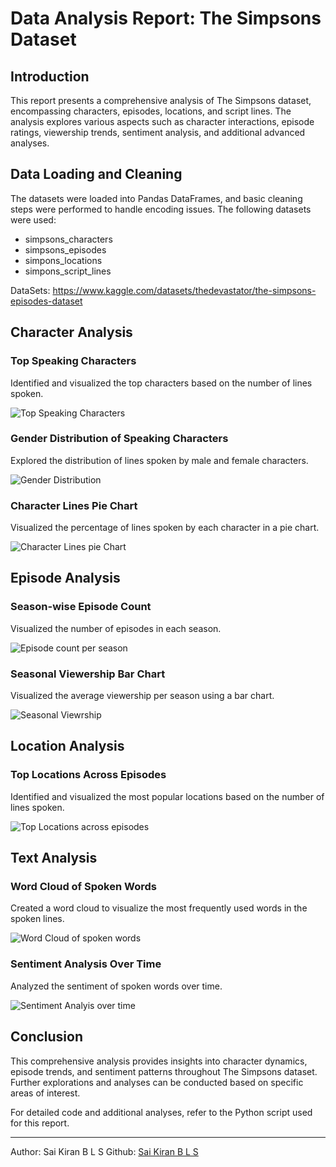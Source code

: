 # Data Analysis Report: The Simpsons Dataset

## Introduction
This report presents a comprehensive analysis of The Simpsons dataset, encompassing characters, episodes, locations, and script lines. The analysis explores various aspects such as character interactions, episode ratings, viewership trends, sentiment analysis, and additional advanced analyses.

## Data Loading and Cleaning
The datasets were loaded into Pandas DataFrames, and basic cleaning steps were performed to handle encoding issues. The following datasets were used:
- simpsons_characters
- simpsons_episodes
- simpons_locations
- simpons_script_lines

DataSets: https://www.kaggle.com/datasets/thedevastator/the-simpsons-episodes-dataset

## Character Analysis

### Top Speaking Characters
Identified and visualized the top characters based on the number of lines spoken.

![Top Speaking Characters](https://github.com/Bayyana-kiran/sdf/assets/99533113/60bd9db2-8bc4-4ffe-b333-75fcd6d8c2f0)


### Gender Distribution of Speaking Characters
Explored the distribution of lines spoken by male and female characters.

![Gender Distribution](https://github.com/Bayyana-kiran/sdf/assets/99533113/3f43f0b7-53c3-4a11-ab76-69044cbfab55)


### Character Lines Pie Chart
Visualized the percentage of lines spoken by each character in a pie chart.

![Character Lines pie Chart](https://github.com/Bayyana-kiran/sdf/assets/99533113/6fa8afb2-0529-40c1-ab50-d177ee9fab87)


## Episode Analysis

### Season-wise Episode Count
Visualized the number of episodes in each season.

![Episode count per season](https://github.com/Bayyana-kiran/sdf/assets/99533113/632a943e-b57b-4abc-b0ea-1885c3693630)




### Seasonal Viewership Bar Chart
Visualized the average viewership per season using a bar chart.

![Seasonal Viewrship](https://github.com/Bayyana-kiran/sdf/assets/99533113/7368c975-fa54-49a4-9ee5-8572ec98726c)

## Location Analysis

### Top Locations Across Episodes
Identified and visualized the most popular locations based on the number of lines spoken.

![Top Locations across episodes](https://github.com/Bayyana-kiran/sdf/assets/99533113/d6fb1949-e18d-4fae-b95e-0017bc36faef)



## Text Analysis

### Word Cloud of Spoken Words
Created a word cloud to visualize the most frequently used words in the spoken lines.

![Word Cloud of spoken words](https://github.com/Bayyana-kiran/sdf/assets/99533113/90fbb2aa-7ca3-4a0c-8e14-592581db492a)


### Sentiment Analysis Over Time
Analyzed the sentiment of spoken words over time.

![Sentiment Analyis over time](https://github.com/Bayyana-kiran/sdf/assets/99533113/c4390f94-6e7a-4871-a230-c477f6ac9e6c)


## Conclusion
This comprehensive analysis provides insights into character dynamics, episode trends, and sentiment patterns throughout The Simpsons dataset. Further explorations and analyses can be conducted based on specific areas of interest.

For detailed code and additional analyses, refer to the Python script used for this report.

---
Author: Sai Kiran B L S
Github: [Sai Kiran B L S](https://github.com/Bayyana-kiran)

